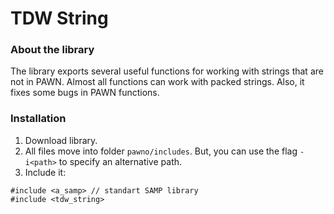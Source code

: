 # TDW String

### About the library
The library exports several useful functions for working with strings that are not in PAWN. Almost all functions can work with packed strings. Also, it fixes some bugs in PAWN functions.

### Installation
1. Download library.
2. All files move into folder `pawno/includes`. But, you can use the flag `-i<path>` to specify an alternative path.
3. Include it:
```PAWN
#include <a_samp> // standart SAMP library
#include <tdw_string>
```
